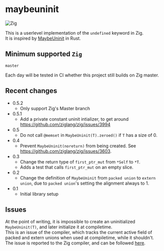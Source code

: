# maybeuninit
![Zig](https://github.com/DutchGhost/maybeuninit/workflows/Zig/badge.svg?branch=master)

This is a userlevel implementation of the `undefined` keyword in Zig.<br>
It is inspired by [MaybeUninit](https://doc.rust-lang.org/stable/core/mem/union.MaybeUninit.html) in Rust.
  
## Minimum supported `Zig`
`master`

Each day will be tested in CI whether this project still builds on Zig master.

## Recent changes
 * 0.5.2
   * Only support Zig's Master branch
 * 0.5.1
   * Add a private constant uninit intializer, to get around https://github.com/ziglang/zig/issues/3994
 * 0.5
   * Do not call `@memset` in `MaybeUninit(T).zeroed()` if `T` has a size of 0.
 * 0.4
   * Prevent `MaybeUninit(noreturn)` from being created. See https://github.com/ziglang/zig/issues/3603.
 * 0.3
   * Change the return type of `first_ptr_mut` from `*Self` to `*T`.
   * Adds a test that calls `first_ptr_mut` on an empty slice.
 * 0.2
    * Change the definition of `MaybeUninit` from `packed union` to `extern union`, due to `packed union`'s setting the alignment always to 1.
 * 0.1
    * Initial library setup

## Issues
At the point of writing, it is impossible to create an uninitialized `MaybeUninit(T)`, and later initialize it at compiletime.<br>
This is an issue of the compiler, which tracks the current active field of packed and extern unions when used at compiletime, while it shouldn't.<br>
The issue is reported to the Zig compiler, and can be followed [here](https://github.com/ziglang/zig/issues/3134).